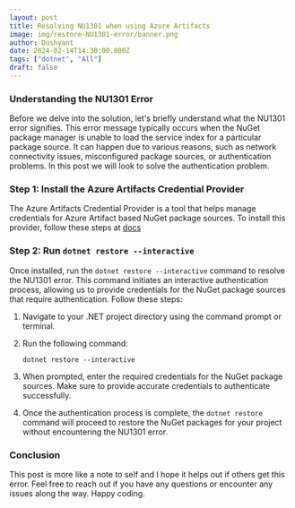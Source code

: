 ```yaml
---
layout: post
title: Resolving NU1301 when using Azure Artifacts
image: img/restore-NU1301-error/banner.png
author: Dushyant
date: 2024-02-14T14:30:00.000Z
tags: ["dotnet", "All"]
draft: false
---
```


### Understanding the NU1301 Error

Before we delve into the solution, let's briefly understand what the NU1301 error signifies. This error message typically occurs when the NuGet package manager is unable to load the service index for a particular package source. It can happen due to various reasons, such as network connectivity issues, misconfigured package sources, or authentication problems. In this post we will look to solve the authentication problem.

### Step 1: Install the Azure Artifacts Credential Provider

The Azure Artifacts Credential Provider is a tool that helps manage credentials for Azure Artifact based NuGet package sources. To install this provider, follow these steps at [docs](https://github.com/microsoft/artifacts-credprovider?tab=readme-ov-file#setup)

### Step 2: Run `dotnet restore --interactive`

Once installed, run the `dotnet restore --interactive` command to resolve the NU1301 error. This command initiates an interactive authentication process, allowing us to provide credentials for the NuGet package sources that require authentication. Follow these steps:

1. Navigate to your .NET project directory using the command prompt or terminal.

2. Run the following command:
   ```
   dotnet restore --interactive
   ```

3. When prompted, enter the required credentials for the NuGet package sources. Make sure to provide accurate credentials to authenticate successfully.

4. Once the authentication process is complete, the `dotnet restore` command will proceed to restore the NuGet packages for your project without encountering the NU1301 error.

### Conclusion

This post is more like a note to self and I hope it helps out if others get this error. Feel free to reach out if you have any questions or encounter any issues along the way. Happy coding.